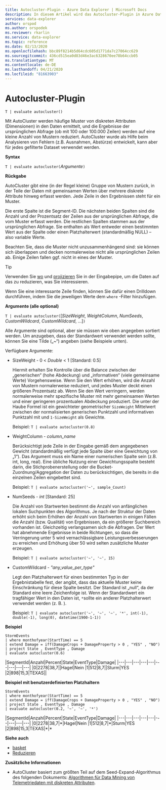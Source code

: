 ```yaml
---
title: Autocluster-Plugin - Azure Data Explorer | Microsoft Docs
description: In diesem Artikel wird das Autocluster-Plugin in Azure Data Explorer beschrieben.
services: data-explorer
author: orspod
ms.author: orspodek
ms.reviewer: rkarlin
ms.service: data-explorer
ms.topic: reference
ms.date: 02/13/2020
ms.openlocfilehash: bbc89f8214b5d64cdc605d1771da7c27064cc629
ms.sourcegitcommit: 436cd515ea0d83d46e3ac6328670ee78b64ccb05
ms.translationtype: MT
ms.contentlocale: de-DE
ms.lasthandoff: 04/21/2020
ms.locfileid: "81663903"
---
```

# <a name="autocluster-plugin"></a>Autocluster-Plugin

```kusto
T | evaluate autocluster()
```

Mit AutoCluster werden häufige Muster von diskreten Attributen (Dimensionen) in den Daten ermittelt, und die Ergebnisse der ursprünglichen Abfrage (ob mit 100 oder 100.000 Zeilen) werden auf eine kleine Anzahl von Mustern reduziert. AutoCluster wurde als Hilfe beim Analysieren von Fehlern (z.B. Ausnahmen, Abstürze) entwickelt, kann aber für jedes gefilterte Dataset verwendet werden. 

**Syntax**

`T | evaluate autocluster(`*Argumente*`)`

**Rückgabe**

AutoCluster gibt eine (in der Regel kleine) Gruppe von Mustern zurück, in der Teile der Daten mit gemeinsamen Werten über mehrere diskrete Attribute hinweg erfasst werden. Jede Zeile in den Ergebnissen steht für ein Muster. 

Die erste Spalte ist die Segment-ID. Die nächsten beiden Spalten sind die Anzahl und der Prozentsatz der Zeilen aus der ursprünglichen Abfrage, die vom Muster erfasst werden. Die restlichen Spalten stammen aus der ursprünglichen Abfrage. Sie enthalten als Wert entweder einen bestimmten Wert aus der Spalte oder einen Platzhalterwert (standardmäßig NULL) – also variable Werte. 

Beachten Sie, dass die Muster nicht unzusammenhängend sind: sie können sich überlappen und decken normalerweise nicht alle ursprünglichen Zeilen ab. Einige Zeilen fallen ggf. nicht in eines der Muster.

> [!TIP]
> Verwenden Sie [wo](./whereoperator.md) und [projizieren](./projectoperator.md) Sie in der Eingabepipe, um die Daten auf das zu reduzieren, was Sie interessieren.
>
> Wenn Sie eine interessante Zeile finden, können Sie dafür einen Drilldown durchführen, indem Sie die jeweiligen Werte dem `where` -Filter hinzufügen.

**Argumente (alle optional)**

`T | evaluate autocluster(`[*SizeWeight*, *WeightColumn*, *NumSeeds*, *CustomWildcard*, *CustomWildcard*, ...]`)`

Alle Argumente sind optional, aber sie müssen wie oben angegeben sortiert werden. Um anzugeben, dass der Standardwert verwendet werden sollte, können Sie eine Tilde („~“) angeben (siehe Beispiele unten).

Verfügbare Argumente:

* SizeWeight - 0 < *Double* < 1 [Standard: 0.5]

    Hiermit erhalten Sie Kontrolle über die Balance zwischen der „generischen“ (hohe Abdeckung) und „informativen“ (viele gemeinsame Werte) Vorgehensweise. Wenn Sie den Wert erhöhen, wird die Anzahl von Mustern normalerweise reduziert, und jedes Muster deckt einen größeren Prozentsatz ab. Wenn Sie den Wert verringern, werden normalerweise mehr spezifische Muster mit mehr gemeinsamen Werten und einer geringeren prozentualen Abdeckung produziert. Die unter der Haube Formel ist ein gewichteter geometrischer `SizeWeight` Mittelwert zwischen der normalisierten generischen Punktzahl und informativen Punktzahl mit und `1-SizeWeight` als Gewichte. 

    Beispiel: `T | evaluate autocluster(0.8)`

* WeightColumn - *column_name*

    Berücksichtigt jede Zeile in der Eingabe gemäß dem angegebenen Gewicht (standardmäßig verfügt jede Spalte über eine Gewichtung von „1“). Das Argument muss ein Name einer numerischen Spalte sein (z.B. int, long, real). Eine übliche Nutzung einer Gewichtungsspalte besteht darin, die Stichprobenerstellung oder die Bucket-Zuordnung/Aggregation der Daten zu berücksichtigen, die bereits in die einzelnen Zeilen eingebettet sind.
    
    Beispiel: `T | evaluate autocluster('~', sample_Count)` 

* NumSeeds - *int* [Standard: 25] 

    Die Anzahl von Startwerten bestimmt die Anzahl von anfänglichen lokalen Suchpunkten des Algorithmus. Je nach der Struktur der Daten erhöht sich beim Erhöhen der Anzahl von Startwerten in einigen Fällen die Anzahl (bzw. Qualität) von Ergebnissen, da ein größerer Suchbereich vorhanden ist. Gleichzeitig verlangsamen sich die Abfragen. Der Wert hat abnehmende Ergebnisse in beide Richtungen, so dass die Verringerung unter 5 wird vernachlässigbare Leistungsverbesserungen zu erreichen und Erhöhung über 50 wird selten zusätzliche Muster erzeugen.

    Beispiel: `T | evaluate autocluster('~', '~', 15)`

* CustomWildcard - *"any_value_per_type"*

    Legt den Platzhalterwert für einen bestimmten Typ in der Ergebnistabelle fest, der angibt, dass das aktuelle Muster keine Einschränkung für diese Spalte besitzt.
    Der Standard ist „null“, da der Standard eine leere Zeichenfolge ist. Wenn der Standardwert ein tragfähiger Wert in den Daten ist, `*`sollte ein anderer Platzhalterwert verwendet werden (z. B. ).

    Beispiel: `T | evaluate autocluster('~', '~', '~', '*', int(-1), double(-1), long(0), datetime(1900-1-1))`

**Beispiel**

```kusto
StormEvents 
| where monthofyear(StartTime) == 5
| extend Damage = iff(DamageCrops + DamageProperty > 0 , "YES" , "NO")
| project State , EventType , Damage
| evaluate autocluster(0.6)
```

|SegmentId|Anzahl|Percent|State|EventType|Damage|
|---|---|---|---|---|---|---|---|---|
|0|2278|38,7||Hagel|Nein
|1|512|8,7||Sturm|YES
|2|898|15,3|TEXAS||

**Beispiel mit benutzerdefinierten Platzhaltern**

```kusto
StormEvents 
| where monthofyear(StartTime) == 5
| extend Damage = iff(DamageCrops + DamageProperty > 0 , "YES" , "NO")
| project State , EventType , Damage 
| evaluate autocluster(0.2, '~', '~', '*')
```

|SegmentId|Anzahl|Percent|State|EventType|Damage|
|---|---|---|---|---|---|---|---|---|
|0|2278|38,7|\*|Hagel|Nein
|1|512|8,7|\*|Sturm|YES
|2|898|15,3|TEXAS|\*|\*

**Siehe auch**

* [basket](./basketplugin.md)
* [Reduzieren](./reduceoperator.md)

**Zusätzliche Informationen**

* AutoCluster basiert zum größten Teil auf dem Seed-Expand-Algorithmus des folgenden Dokuments: [Algorithmen für Data Mining von Telemetriedaten mit diskreten Attributen](https://www.scitepress.org/DigitalLibrary/PublicationsDetail.aspx?ID=d5kcrO+cpEU=&t=1). 

